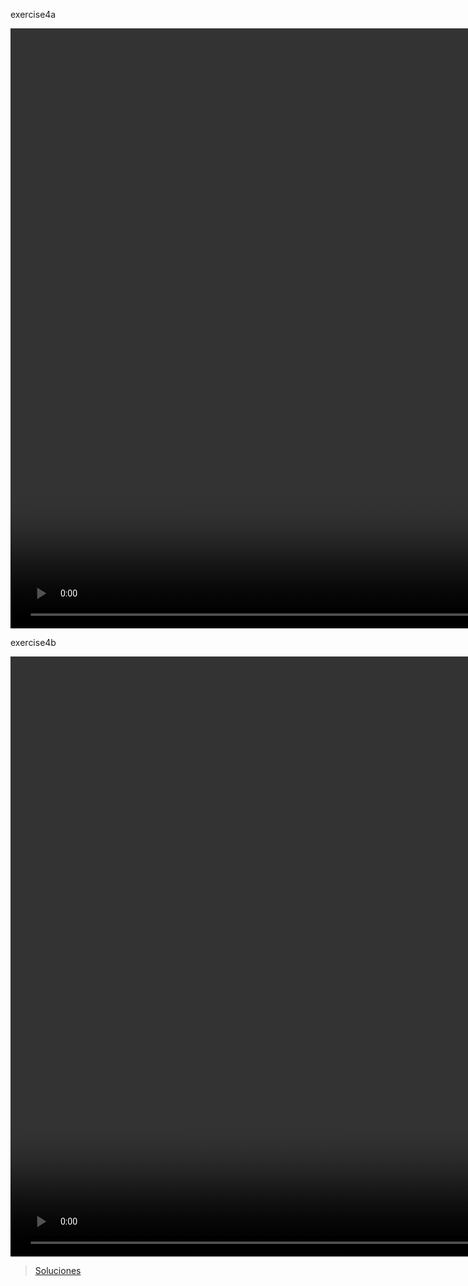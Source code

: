 exercise4a

<video width="1920" controls>
  <source src="../public/exerc4a.mp4" type="video/mp4">
  Tu navegador no soporta el elemento de video.
</video>

exercise4b

<video width="1920" controls>
  <source src="../public/exerc4b.mp4" type="video/mp4">
  Tu navegador no soporta el elemento de video.
</video>

> [Soluciones](https://github.com/SuperSimpleDev/html-css-course-2022/tree/main/1-exercise-solutions/lesson-04)